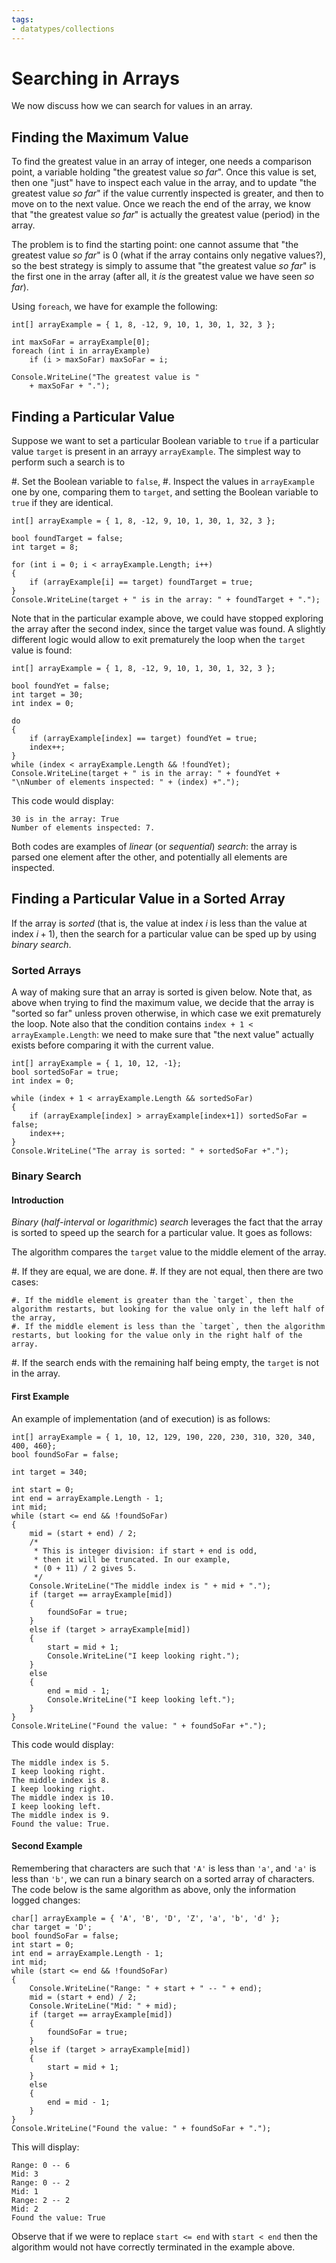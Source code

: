```yaml
---
tags:
- datatypes/collections
---
```


# Searching in Arrays

We now discuss how we can search for values in an array.

## Finding the Maximum Value

To find the greatest value in an array of integer, one needs a comparison point, a variable holding "the greatest value *so far*".
Once this value is set, then one "just" have to inspect each value in the array, and to update "the greatest value *so far*" if the value currently inspected is greater, and then to move on to the next value.
Once we reach the end of the array, we know that "the greatest value *so far*" is actually the greatest value (period) in the array.

The problem is to find the starting point: one cannot assume that "the greatest value *so far*" is $0$ (what if the array contains only negative values?), so the best strategy is simply to assume that "the greatest value *so far*" is the first one in the array (after all, it *is* the greatest value we have seen *so far*).

Using `foreach`, we have for example the following:

```
int[] arrayExample = { 1, 8, -12, 9, 10, 1, 30, 1, 32, 3 };

int maxSoFar = arrayExample[0];
foreach (int i in arrayExample)
    if (i > maxSoFar) maxSoFar = i;

Console.WriteLine("The greatest value is "
    + maxSoFar + ".");
```

## Finding a Particular Value

Suppose we want to set a particular Boolean variable to `true` if a particular value `target` is present in an arrayy `arrayExample`.
The simplest way to perform such a search is to

#. Set the Boolean variable to `false`,
#. Inspect the values in `arrayExample` one by one, comparing them to `target`, and setting the Boolean variable to `true` if they are identical.

```
int[] arrayExample = { 1, 8, -12, 9, 10, 1, 30, 1, 32, 3 };

bool foundTarget = false;
int target = 8;

for (int i = 0; i < arrayExample.Length; i++)
{
    if (arrayExample[i] == target) foundTarget = true;
}
Console.WriteLine(target + " is in the array: " + foundTarget + ".");
```

Note that in the particular example above, we could have stopped exploring the array after the second index, since the target value was found.
A slightly different logic would allow to exit prematurely the loop when the `target` value is found:

```
int[] arrayExample = { 1, 8, -12, 9, 10, 1, 30, 1, 32, 3 };

bool foundYet = false;
int target = 30;
int index = 0;

do
{
    if (arrayExample[index] == target) foundYet = true;
    index++;
}
while (index < arrayExample.Length && !foundYet);
Console.WriteLine(target + " is in the array: " + foundYet + 
"\nNumber of elements inspected: " + (index) +".");
```

This code would display:

```text
30 is in the array: True
Number of elements inspected: 7.
```

Both codes are examples of *linear* (or *sequential*) *search*: the array is parsed one element after the other, and potentially all elements are inspected.

## Finding a Particular Value in a Sorted Array

If the array is *sorted* (that is, the value at index $i$ is less than the value at index $i+1$), then the search for a particular value can be sped up by using *binary search*.

### Sorted Arrays

A way of making sure that an array is sorted is given below.
Note that, as above when trying to find the maximum value, we decide that the array is "sorted so far" unless proven otherwise, in which case we exit prematurely the loop.
Note also that the condition contains `index + 1 < arrayExample.Length`: we need to make sure that "the next value" actually exists before comparing it with the current value.

```
int[] arrayExample = { 1, 10, 12, -1};
bool sortedSoFar = true;
int index = 0;

while (index + 1 < arrayExample.Length && sortedSoFar)
{
    if (arrayExample[index] > arrayExample[index+1]) sortedSoFar = false;
    index++;
}
Console.WriteLine("The array is sorted: " + sortedSoFar +".");
```

### Binary Search

#### Introduction

*Binary* (*half-interval* or *logarithmic*) *search* leverages the fact that the array is sorted to speed up the search for a particular value.
It goes as follows:

The algorithm compares the `target` value to the middle element of the array.

#. If they are equal, we are done.
#. If they are not equal, then there are two cases:

    #. If the middle element is greater than the `target`, then the algorithm restarts, but looking for the value only in the left half of the array,
    #. If the middle element is less than the `target`, then the algorithm restarts, but looking for the value only in the right half of the array.

#. If the search ends with the remaining half being empty, the `target` is not in the array. 

#### First Example

An example of implementation (and of execution) is as follows:

```
int[] arrayExample = { 1, 10, 12, 129, 190, 220, 230, 310, 320, 340, 400, 460};
bool foundSoFar = false;

int target = 340;

int start = 0;
int end = arrayExample.Length - 1;
int mid;
while (start <= end && !foundSoFar)
{
    mid = (start + end) / 2;
    /*
     * This is integer division: if start + end is odd,
     * then it will be truncated. In our example, 
     * (0 + 11) / 2 gives 5.
     */
    Console.WriteLine("The middle index is " + mid + ".");
    if (target == arrayExample[mid])
    {
        foundSoFar = true;
    }
    else if (target > arrayExample[mid])
    {
        start = mid + 1;
        Console.WriteLine("I keep looking right.");
    }
    else
    {
        end = mid - 1;
        Console.WriteLine("I keep looking left.");
    }
}
Console.WriteLine("Found the value: " + foundSoFar +".");
```

This code would display:

```text
The middle index is 5.
I keep looking right.
The middle index is 8.
I keep looking right.
The middle index is 10.
I keep looking left.
The middle index is 9.
Found the value: True.
```

#### Second Example

Remembering that characters are such that `'A'` is less than `'a'`, and `'a'` is less than `'b'`, we can run a binary search on a sorted array of characters.
The code below is the same algorithm as above, only the information logged changes:

```
char[] arrayExample = { 'A', 'B', 'D', 'Z', 'a', 'b', 'd' };
char target = 'D';
bool foundSoFar = false;
int start = 0;
int end = arrayExample.Length - 1;
int mid;
while (start <= end && !foundSoFar)
{
    Console.WriteLine("Range: " + start + " -- " + end);
    mid = (start + end) / 2;
    Console.WriteLine("Mid: " + mid);
    if (target == arrayExample[mid])
    {
        foundSoFar = true;
    }
    else if (target > arrayExample[mid])
    {
        start = mid + 1;
    }
    else
    {
        end = mid - 1;
    }
}
Console.WriteLine("Found the value: " + foundSoFar + ".");
```

This will display:

```text
Range: 0 -- 6
Mid: 3
Range: 0 -- 2
Mid: 1
Range: 2 -- 2
Mid: 2
Found the value: True
```

Observe that if we were to replace `start <= end` with `start < end` then the algorithm would not have correctly terminated in the example above.
